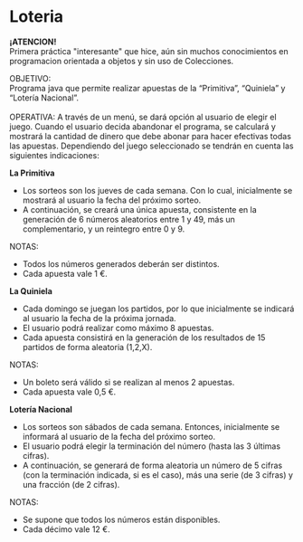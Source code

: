 # Loteria

<strong>¡ATENCION!</strong><br>
Primera práctica "interesante" que hice, aún sin muchos conocimientos en programacion orientada a objetos y sin uso de Colecciones.


OBJETIVO: <br>
Programa java que permite realizar apuestas de la
“Primitiva”, “Quiniela” y “Lotería Nacional”. <br><br>
OPERATIVA: A través de un menú, se dará opción al usuario de
elegir el juego. Cuando el usuario decida abandonar el programa,
se calculará y mostrará la cantidad de dinero que debe abonar
para hacer efectivas todas las apuestas.
Dependiendo del juego seleccionado se tendrán en cuenta las
siguientes indicaciones: <br>

<strong>La Primitiva</strong> <br>
- Los sorteos son los jueves de cada semana. Con lo cual, inicialmente se mostrará al
usuario la fecha del próximo sorteo. <br>
- A continuación, se creará una única apuesta, consistente en la generación de 6
números aleatorios entre 1 y 49, más un complementario, y un reintegro entre 0 y 9. <br>

NOTAS: <br>
- Todos los números generados deberán ser distintos.<br>
- Cada apuesta vale 1 €.<br>

<strong>La Quiniela</strong> <br>

- Cada domingo se juegan los partidos, por lo que inicialmente se indicará al usuario la
fecha de la próxima jornada. <br>
- El usuario podrá realizar como máximo 8 apuestas.<br>
- Cada apuesta consistirá en la generación de los resultados de 15 partidos de forma
aleatoria (1,2,X). <br>

NOTAS:<br>
- Un boleto será válido si se realizan al menos 2 apuestas.<br>
- Cada apuesta vale 0,5 €.<br>

<strong>Lotería Nacional</strong> <br>
- Los sorteos son sábados de cada semana. Entonces, inicialmente se informará al
usuario de la fecha del próximo sorteo. <br>
- El usuario podrá elegir la terminación del número (hasta las 3 últimas cifras). <br>
- A continuación, se generará de forma aleatoria un número de 5 cifras (con la
terminación indicada, si es el caso), más una serie (de 3 cifras) y una fracción (de 2
cifras). <br>

NOTAS:
- Se supone que todos los números están disponibles. <br>
- Cada décimo vale 12 €. <br>

